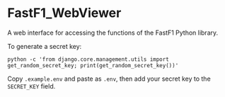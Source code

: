 # FastF1_WebViewer
A web interface for accessing the functions of the FastF1 Python library.

To generate a secret key:

`python -c 'from django.core.management.utils import get_random_secret_key; print(get_random_secret_key())'`

Copy `.example.env` and paste as `.env`, then add your secret key to the `SECRET_KEY` field.

